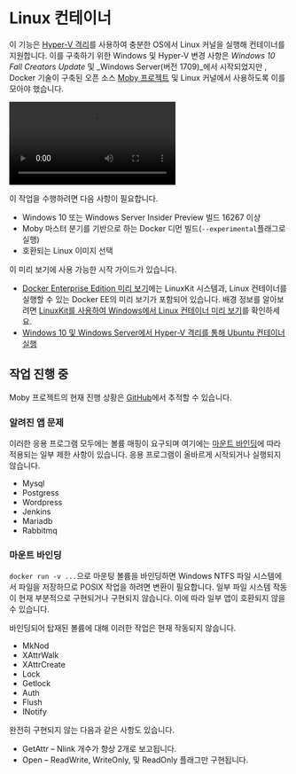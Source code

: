 # <a name="linux-containers"></a>Linux 컨테이너

이 기능은 [Hyper-V 격리](../manage-containers/hyperv-container.md)를 사용하여 충분한 OS에서 Linux 커널을 실행해 컨테이너를 지원합니다. 이를 구축하기 위한 Windows 및 Hyper-V 변경 사항은 _Windows 10 Fall Creators Update_ 및 _Windows Server(버전 1709)_에서 시작되었지만 , Docker 기술이 구축된 오픈 소스 [Moby 프로젝트](https://www.github.com/moby/moby) 및 Linux 커널에서 사용하도록 이를 모아야 했습니다. 

![Linux 컨테이너 미리 보기 비디오](https://sec.ch9.ms/ch9/1e5a/08ff93f2-987e-4f8d-8036-2570dcac1e5a/LinuxContainer.mp4)

이 작업을 수행하려면 다음 사항이 필요합니다.

- Windows 10 또는 Windows Server Insider Preview 빌드 16267 이상
- Moby 마스터 분기를 기반으로 하는 Docker 디먼 빌드(`--experimental`플래그로 실행)
- 호환되는 Linux 이미지 선택

이 미리 보기에 사용 가능한 시작 가이드가 있습니다.

- [Docker Enterprise Edition 미리 보기](https://blog.docker.com/2017/09/docker-windows-server-1709/)에는 LinuxKit 시스템과, Linux 컨테이너를 실행할 수 있는 Docker EE의 미리 보기가 포함되어 있습니다. 배경 정보를 알아보려면 [LinuxKit를 사용하여 Windows에서 Linux 컨테이너 미리 보기](https://go.microsoft.com/fwlink/?linkid=857061)를 확인하세요.
- [Windows 10 및 Windows Server에서 Hyper-V 격리를 통해 Ubuntu 컨테이너 실행](https://go.microsoft.com/fwlink/?linkid=857067)


## <a name="work-in-progress"></a>작업 진행 중

Moby 프로젝트의 현재 진행 상황은 [GitHub](https://github.com/moby/moby/issues/33850)에서 추적할 수 있습니다.


### <a name="known-app-issues"></a>알려진 앱 문제

이러한 응용 프로그램 모두에는 볼륨 매핑이 요구되며 여기에는 [마운트 바인딩](#Bind-mounts)에 따라 적용되는 일부 제한 사항이 있습니다. 응용 프로그램이 올바르게 시작되거나 실행되지 않습니다.

- Mysql
- Postgress
- Wordpress
- Jenkins
- Mariadb
- Rabbitmq


### <a name="bind-mounts"></a>마운트 바인딩

`docker run -v ...`으로 마운팅 볼륨을 바인딩하면 Windows NTFS 파일 시스템에서 파일을 저장하므로 POSIX 작업을 하려면 변환이 필요합니다. 일부 파일 시스템 작동이 현재 부분적으로 구현되거나 구현되지 않습니다. 이에 따라 일부 앱이 호환되지 않을 수 있습니다.

바인딩되어 탑재된 볼륨에 대해 이러한 작업은 현재 작동되지 않습니다.

- MkNod
- XAttrWalk
- XAttrCreate
- Lock
- Getlock
- Auth
- Flush
- INotify

완전히 구현되지 않는 다음과 같은 사항도 있습니다.

- GetAttr – Nlink 개수가 항상 2개로 보고됩니다.
- Open – ReadWrite, WriteOnly, 및 ReadOnly 플래그만 구현됩니다.